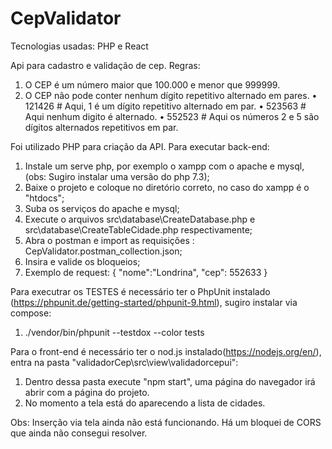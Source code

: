 # CepValidator

Tecnologias usadas: PHP e React

Api para cadastro e validação de cep.
Regras:
1. O CEP é um número maior que 100.000 e menor que 999999.
2. O CEP não pode conter nenhum dígito repetitivo alternado em pares.
• 121426 # Aqui, 1 é um dígito repetitivo alternado em par.
• 523563 # Aqui nenhum digito é alternado.
• 552523 # Aqui os números 2 e 5 são dígitos alternados repetitivos em par.

Foi utilizado PHP para criação da API.
Para executar back-end:
1. Instale um serve php, por exemplo o xampp com o apache e mysql, (obs: Sugiro instalar uma versão do php 7.3);
2. Baixe o projeto e coloque no diretório correto, no caso do xampp é o "htdocs";
3. Suba os serviços do apache e mysql;
4. Execute o arquivos src\database\CreateDatabase.php e src\database\CreateTableCidade.php respectivamente;
5. Abra o postman e import as requisições : CepValidator.postman_collection.json;
6. Insira e valide os bloqueios;
7. Exemplo de request:
{
    "nome":"Londrina",
    "cep": 552633
}

Para executrar os TESTES é necessário ter o PhpUnit instalado (https://phpunit.de/getting-started/phpunit-9.html), sugiro instalar via compose:
1. ./vendor/bin/phpunit --testdox --color tests

Para o front-end é necessário ter o nod.js instalado(https://nodejs.org/en/), entra na pasta "validadorCep\src\view\validadorcepui":
1. Dentro dessa pasta execute "npm start", uma página do navegador irá abrir com a página do projeto.
2. No momento a tela está do aparecendo a lista de cidades.


Obs: Inserção via tela ainda não está funcionando. Há um bloquei de CORS que ainda não consegui resolver.
